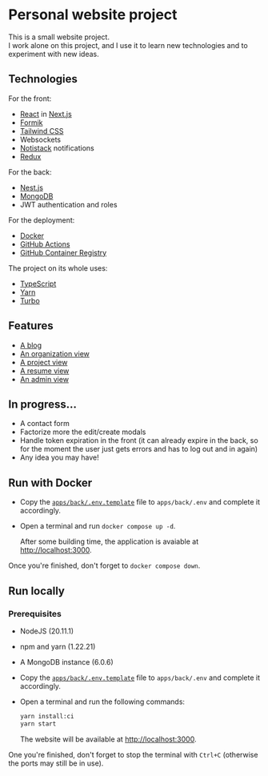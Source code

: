 # Personal website project

This is a small website project. <br />
I work alone on this project, and I use it to learn new technologies and to experiment with new ideas. <br >

## Technologies

For the front:

- [React](https://reactjs.org/) in [Next.js](https://nextjs.org/)
- [Formik](https://formik.org/)
- [Tailwind CSS](https://tailwindcss.com/)
- Websockets
- [Notistack](https://notistack.com/) notifications
- [Redux](https://redux.js.org/)

For the back:

- [Nest.js](https://nestjs.com/)
- [MongoDB](https://www.mongodb.com/)
- JWT authentication and roles

For the deployment:

- [Docker](https://www.docker.com/)
- [GitHub Actions](https://docs.github.com/en/actions)
- [GitHub Container Registry](https://docs.github.com/en/packages/guides/about-github-container-registry)

The project on its whole uses:

- [TypeScript](https://www.typescriptlang.org/)
- [Yarn](https://yarnpkg.com/)
- [Turbo](https://turbo.build/)

## Features

- [A blog](apps/front/app/home#readme)
- [An organization view](apps/front/app/organizations#readme)
- [A project view](apps/front/app/projects#readme)
- [A resume view](apps/front/app/resume#readme)
- [An admin view](apps/front/app/admin#readme)

## In progress...

- A contact form
- Factorize more the edit/create modals
- Handle token expiration in the front (it can already expire in the back, so for the moment the user just gets errors and has to log out and in again)
- Any idea you may have!

## Run with Docker

- Copy the [`apps/back/.env.template`](apps/back/.env.template) file to `apps/back/.env` and complete it accordingly.
- Open a terminal and run `docker compose up -d`.

  After some building time, the application is avaiable at [http://localhost:3000](http://localhost:3000).

Once you're finished, don't forget to `docker compose down`.

## Run locally

### Prerequisites

- NodeJS (20.11.1)
- npm and yarn (1.22.21)
- A MongoDB instance (6.0.6)

- Copy the [`apps/back/.env.template`](apps/back/.env.template) file to `apps/back/.env` and complete it accordingly.
- Open a terminal and run the following commands:

  ```bash
  yarn install:ci
  yarn start
  ```

  The website will be available at [http://localhost:3000](http://localhost:3000).

One you're finished, don't forget to stop the terminal with `Ctrl+C` (otherwise the ports may still be in use).
